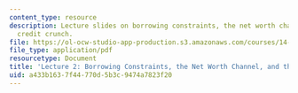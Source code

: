 ```yaml
---
content_type: resource
description: Lecture slides on borrowing constraints, the net worth channel, and the
  credit crunch.
file: https://ol-ocw-studio-app-production.s3.amazonaws.com/courses/14-09-financial-crises-january-iap-2016/a433b1637f44770d5b3c9474a7823f20_MIT14_09IAP16_lec2_edit.pdf
file_type: application/pdf
resourcetype: Document
title: 'Lecture 2: Borrowing Constraints, the Net Worth Channel, and the Credit Crunch'
uid: a433b163-7f44-770d-5b3c-9474a7823f20
---
```

